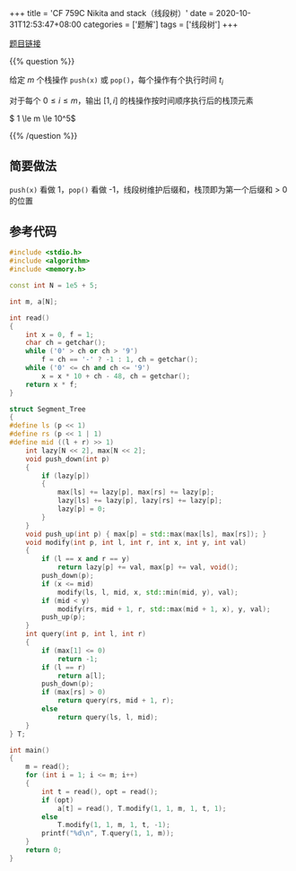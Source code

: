 +++
title = 'CF 759C Nikita and stack（线段树）'
date = 2020-10-31T12:53:47+08:00
categories = ['题解']
tags = ['线段树']
+++

[题目链接](https://codeforces.com/contest/759/problem/C)

{{% question %}}

给定 $m$ 个栈操作 `push(x)` 或 `pop()`，每个操作有个执行时间 $t_i$

对于每个 $0 \le i \le m$，输出 $[1, i]$ 的栈操作按时间顺序执行后的栈顶元素

$ 1 \le m \le 10^5$

{{% /question %}}

<!--more-->

## 简要做法

`push(x)` 看做 1，`pop()` 看做 -1，线段树维护后缀和，栈顶即为第一个后缀和 > 0 的位置

## 参考代码

```cpp
#include <stdio.h>
#include <algorithm>
#include <memory.h>

const int N = 1e5 + 5;

int m, a[N];

int read()
{
    int x = 0, f = 1;
    char ch = getchar();
    while ('0' > ch or ch > '9')
        f = ch == '-' ? -1 : 1, ch = getchar();
    while ('0' <= ch and ch <= '9')
        x = x * 10 + ch - 48, ch = getchar();
    return x * f;
}

struct Segment_Tree
{
#define ls (p << 1)
#define rs (p << 1 | 1)
#define mid ((l + r) >> 1)
    int lazy[N << 2], max[N << 2];
    void push_down(int p)
    {
        if (lazy[p])
        {
            max[ls] += lazy[p], max[rs] += lazy[p];
            lazy[ls] += lazy[p], lazy[rs] += lazy[p];
            lazy[p] = 0;
        }
    }
    void push_up(int p) { max[p] = std::max(max[ls], max[rs]); }
    void modify(int p, int l, int r, int x, int y, int val)
    {
        if (l == x and r == y)
            return lazy[p] += val, max[p] += val, void();
        push_down(p);
        if (x <= mid)
            modify(ls, l, mid, x, std::min(mid, y), val);
        if (mid < y)
            modify(rs, mid + 1, r, std::max(mid + 1, x), y, val);
        push_up(p);
    }
    int query(int p, int l, int r)
    {
        if (max[1] <= 0)
            return -1;
        if (l == r)
            return a[l];
        push_down(p);
        if (max[rs] > 0)
            return query(rs, mid + 1, r);
        else
            return query(ls, l, mid);
    }
} T;

int main()
{
    m = read();
    for (int i = 1; i <= m; i++)
    {
        int t = read(), opt = read();
        if (opt)
            a[t] = read(), T.modify(1, 1, m, 1, t, 1);
        else
            T.modify(1, 1, m, 1, t, -1);
        printf("%d\n", T.query(1, 1, m));
    }
    return 0;
}
```
